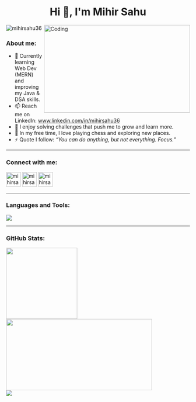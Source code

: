 <h1 align="center">Hi 👋, I'm Mihir Sahu</h1>

<img align="right" alt="Coding" width="400" height="240"  src="https://i.pinimg.com/originals/8b/35/fe/8b35fef55fba1a201c9c7a11d3ec3d64.gif">

<p align="left"> <img src="https://komarev.com/ghpvc/?username=mihirsahu36&label=Profile%20views&color=0e75b6&style=flat" alt="mihirsahu36"/> </p>


<h3 align="left">About me:</h3>

- 🌱 Currently learning Web Dev (MERN) and improving my Java & DSA skills.
- 📫 Reach me on LinkedIn: www.linkedin.com/in/mihirsahu36
- 🧩 I enjoy solving challenges that push me to grow and learn more.
- 🧘 In my free time, I love playing chess and exploring new places.
- ⚡ Quote I follow: <i>“You can do anything, but not everything. Focus.”</i>


---

<h3 align="left">Connect with me:</h3>
<p align="left">
<a href="https://linkedin.com/in/mihirsahu36" target="blank"><img src="https://skillicons.dev/icons?i=linkedin" alt="mihirsahu36" width="40"/></a>
<a href="https://twitter.com/mihirsahu36" target="blank"><img src="https://skillicons.dev/icons?i=twitter" alt="mihirsahu36" width="40"/></a>
<a href="https://www.instagram.com/_mihir.sahu_/" target="blank"><img src="https://skillicons.dev/icons?i=instagram" alt="mihirsahu36" width="40"/></a>
</p>

---

<h3 align="left">Languages and Tools:</h3>
<p align="left">
<img src="https://skillicons.dev/icons?i=c,cpp,cs,java,py,js,matlab,html,css,bootstrap,tailwind,django,express,nodejs,mongodb,mysql,sqlite,git,github,postman,npm,anaconda,netlify,vercel,tensorflow," />
</p>

---

<h3 align="left">GitHub Stats:</h3>
<div align="left">
  <img src="https://github-readme-stats.vercel.app/api/top-langs/?username=mihirsahu36&layout=compact&theme=tokyonight" height="195px"/>
  <img src="https://github-readme-stats.vercel.app/api?username=mihirsahu36&show_icons=true&theme=tokyonight" width="400px" height="195px"/>
</div>
<div align="left">
  <img src="https://github-readme-streak-stats.herokuapp.com?user=mihirsahu36&theme=tokyonight" />
</div>

